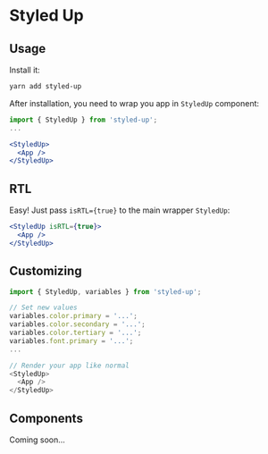 # Styled Up

## Usage

Install it:

```bash
yarn add styled-up
```

After installation, you need to wrap you app in `StyledUp` component:

```jsx
import { StyledUp } from 'styled-up';
...

<StyledUp>
  <App />
</StyledUp>
```

## RTL

Easy! Just pass `isRTL={true}` to the main wrapper `StyledUp`:

```jsx
<StyledUp isRTL={true}>
  <App />
</StyledUp>
```

## Customizing

```javascript
import { StyledUp, variables } from 'styled-up';

// Set new values
variables.color.primary = '...';
variables.color.secondary = '...';
variables.color.tertiary = '...';
variables.font.primary = '...';
...

// Render your app like normal
<StyledUp>
  <App />
</StyledUp>
```

## Components

Coming soon...
